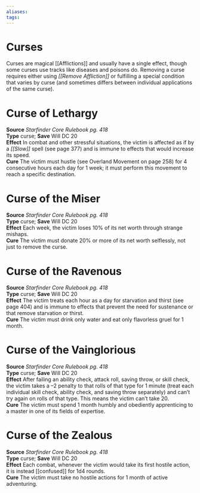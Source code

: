 ```yaml
---
aliases: 
tags: 
---
```


# Curses

Curses are magical [[Afflictions]] and usually have a single effect, though some curses use tracks like diseases and poisons do. Removing a curse requires either using _[[Remove Affliction]]_ or fulfilling a special condition that varies by curse (and sometimes differs between individual applications of the same curse).

# Curse of Lethargy

**Source** _Starfinder Core Rulebook pg. 418_  
**Type** curse; **Save** Will DC 20  
**Effect** In combat and other stressful situations, the victim is affected as if by a _[[Slow]]_ spell (see page 377) and is immune to effects that would increase its speed.  
**Cure** The victim must hustle (see Overland Movement on page 258) for 4 consecutive hours each day for 1 week; it must perform this movement to reach a specific destination.

# Curse of the Miser

**Source** _Starfinder Core Rulebook pg. 418_  
**Type** curse; **Save** Will DC 20  
**Effect** Each week, the victim loses 10% of its net worth through strange mishaps.  
**Cure** The victim must donate 20% or more of its net worth selflessly, not just to remove the curse.

# Curse of the Ravenous

**Source** _Starfinder Core Rulebook pg. 418_  
**Type** curse; **Save** Will DC 20  
**Effect** The victim treats each hour as a day for starvation and thirst (see page 404) and is immune to effects that prevent the need for sustenance or that remove starvation or thirst.  
**Cure** The victim must drink only water and eat only flavorless gruel for 1 month.

# Curse of the Vainglorious

**Source** _Starfinder Core Rulebook pg. 418_  
**Type** curse; **Save** Will DC 20  
**Effect** After failing an ability check, attack roll, saving throw, or skill check, the victim takes a –2 penalty to that rolls of that type for 1 minute (treat each individual skill check, ability check, and saving throw separately) and can’t try again on rolls of that type. This means the victim can’t take 20.  
**Cure** The victim must spend 1 month humbly and obediently apprenticing to a master in one of its fields of expertise.

# Curse of the Zealous

**Source** _Starfinder Core Rulebook pg. 418_  
**Type** curse; **Save** Will DC 20  
**Effect** Each combat, whenever the victim would take its first hostile action, it is instead [[confused]] for 1d4 rounds.  
**Cure** The victim must take no hostile actions for 1 month of active adventuring.

